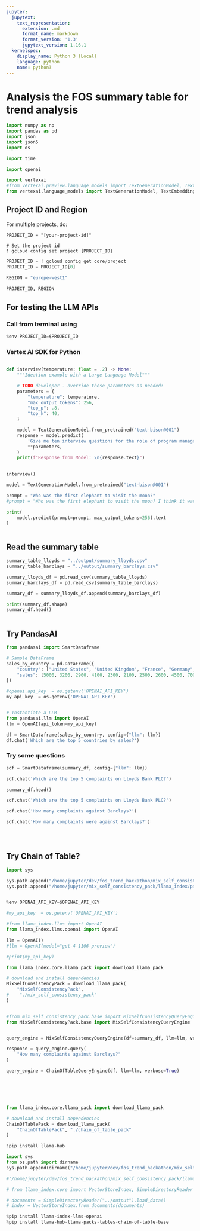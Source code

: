 ```yaml
---
jupyter:
  jupytext:
    text_representation:
      extension: .md
      format_name: markdown
      format_version: '1.3'
      jupytext_version: 1.16.1
  kernelspec:
    display_name: Python 3 (Local)
    language: python
    name: python3
---
```


# Analysis the FOS summary table for trend analysis



```python
import numpy as np
import pandas as pd
import json
import json5
import os

import time

import openai

import vertexai
#from vertexai.preview.language_models import TextGenerationModel, TextEmbeddingModel
from vertexai.language_models import TextGenerationModel, TextEmbeddingModel

```

## Project ID and Region

For multiple projects, do:
```
PROJECT_ID = "[your-project-id]"

# Set the project id
! gcloud config set project {PROJECT_ID}
```

```python
PROJECT_ID = ! gcloud config get core/project
PROJECT_ID = PROJECT_ID[0]

REGION = "europe-west1"

PROJECT_ID, REGION
```

<!-- #region toc-hr-collapsed=true -->
## For testing the LLM APIs
<!-- #endregion -->

### Call from terminal using

```python
%env PROJECT_ID=$PROJECT_ID
```

### Vertex AI SDK for Python

```python

def interview(temperature: float = .2) -> None:
    """Ideation example with a Large Language Model"""

    # TODO developer - override these parameters as needed:
    parameters = {
        "temperature": temperature,
        "max_output_tokens": 256,   
        "top_p": .8,                
        "top_k": 40,                 
    }

    model = TextGenerationModel.from_pretrained("text-bison@001")
    response = model.predict(
        'Give me ten interview questions for the role of program manager.',
        **parameters,
    )
    print(f"Response from Model: \n{response.text}")
    
```

```python
interview()
```

```python
model = TextGenerationModel.from_pretrained("text-bison@001")
```

```python
prompt = "Who was the first elephant to visit the moon?"
#prompt = "Who was the first elephant to visit the moon? I think it was called Lara"

print(
    model.predict(prompt=prompt, max_output_tokens=256).text
)
```

```python

```

## Read the summary table  

```python
summary_table_lloyds = "../output/summary_lloyds.csv"
summary_table_barclays = "../output/summary_barclays.csv"

```

```python
summary_lloyds_df = pd.read_csv(summary_table_lloyds)
summary_barclays_df = pd.read_csv(summary_table_barclays)

summary_df = summary_lloyds_df.append(summary_barclays_df)

print(summary_df.shape)
summary_df.head()

```

```python

```

## Try PandasAI

```python
from pandasai import SmartDataframe

# Sample DataFrame
sales_by_country = pd.DataFrame({
    "country": ["United States", "United Kingdom", "France", "Germany", "Italy", "Spain", "Canada", "Australia", "Japan", "China"],
    "sales": [5000, 3200, 2900, 4100, 2300, 2100, 2500, 2600, 4500, 7000]
})

#openai.api_key  = os.getenv('OPENAI_API_KEY')
my_api_key  = os.getenv('OPENAI_API_KEY')

```

```python

```

```python
# Instantiate a LLM
from pandasai.llm import OpenAI
llm = OpenAI(api_token=my_api_key)

df = SmartDataframe(sales_by_country, config={"llm": llm})
df.chat('Which are the top 5 countries by sales?')
```

### Try some questions

```python
sdf = SmartDataframe(summary_df, config={"llm": llm})

sdf.chat('Which are the top 5 complaints on Lloyds Bank PLC?')
```

```python
summary_df.head()
```

```python
sdf.chat('Which are the top 5 complaints on Lloyds Bank PLC?')
```

```python
sdf.chat('How many complaints against Barclays?')
```

```python
sdf.chat('How many complaints were against Barclays?')
```

```python

```

```python

```

```python

```

## Try Chain of Table?

```python
import sys

sys.path.append("/home/jupyter/dev/fos_trend_hackathon/mix_self_consistency_pack/llama_index/packs/tables") # go to parent dir
sys.path.append("/home/jupyter/mix_self_consistency_pack/llama_index/packs/tables") # go to parent dir

```

```python

```

```python
%env OPENAI_API_KEY=$OPENAI_API_KEY
```

```python
#my_api_key  = os.getenv('OPENAI_API_KEY')

#from llama_index.llms import OpenAI
from llama_index.llms.openai import OpenAI

llm = OpenAI()
#llm = OpenAI(model="gpt-4-1106-preview")
```

```python
#print(my_api_key)
```

```python
from llama_index.core.llama_pack import download_llama_pack

# download and install dependencies
MixSelfConsistencyPack = download_llama_pack(
    "MixSelfConsistencyPack", 
#    "./mix_self_consistency_pack"
)
```

```python

```

```python
#from mix_self_consistency_pack.base import MixSelfConsistencyQueryEngine
from MixSelfConsistencyPack.base import MixSelfConsistencyQueryEngine


query_engine = MixSelfConsistencyQueryEngine(df=summary_df, llm=llm, verbose=True)

response = query_engine.query(
    "How many complaints against Barclays?"
)
```

```python
query_engine = ChainOfTableQueryEngine(df, llm=llm, verbose=True)

```

```python

```

```python

```

```python

```

```python

```

```python

```

```python
from llama_index.core.llama_pack import download_llama_pack

# download and install dependencies
ChainOfTablePack = download_llama_pack(
    "ChainOfTablePack", "./chain_of_table_pack"
)
```

```python
!pip install llama-hub
```

```python
import sys
from os.path import dirname
sys.path.append(dirname("/home/jupyter/dev/fos_trend_hackathon/mix_self_consistency_pack/llama_index/packs/tables"))

#"/home/jupyter/dev/fos_trend_hackathon/mix_self_consistency_pack/llama_index/packs/tables"
```

```python
# from llama_index.core import VectorStoreIndex, SimpleDirectoryReader

# documents = SimpleDirectoryReader("../output").load_data()
# index = VectorStoreIndex.from_documents(documents)

```

```python
%pip install llama-index-llms-openai
%pip install llama-hub-llama-packs-tables-chain-of-table-base

```

```python

```
